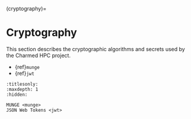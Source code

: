 (cryptography)=
# Cryptography

This section describes the cryptographic algorithms and secrets used by the Charmed HPC project.

- {ref}`munge`
- {ref}`jwt`

```{toctree}
:titlesonly:
:maxdepth: 1
:hidden:

MUNGE <munge>
JSON Web Tokens <jwt>
```